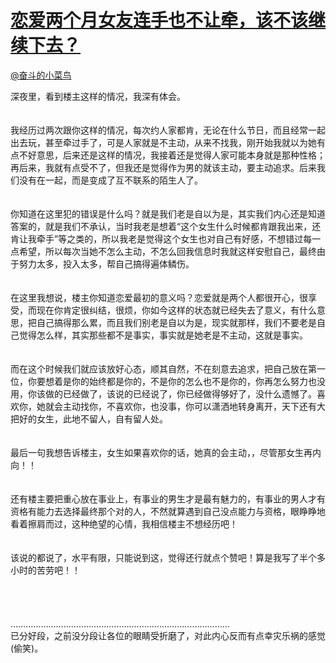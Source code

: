 
#  [恋爱两个月女友连手也不让牵，该不该继续下去？](https://zhihu.com/questions/35679513)



[@奋斗的小菜鸟](https://zhihu.com/people/306aae1f260e86166b166dca91a586f1)

深夜里，看到楼主这样的情况，我深有体会。<br><br><br>我经历过两次跟你这样的情况，每次约人家都肯，无论在什么节日，而且经常一起出去玩，甚至牵过手了，可是人家就是不主动，从来不找我，刚开始我就以为她有点不好意思，后来还是这样的情况，我接着还是觉得人家可能本身就是那种性格；再后来，我就有点受不了，但我还是觉得作为男的就该主动，要主动追求。后来我们没有在一起，而是变成了互不联系的陌生人了。<br><br><br> 你知道在这里犯的错误是什么吗？就是我们老是自以为是，其实我们内心还是知道答案的，就是我们不承认，当时我老是想着“这个女生什么时候都肯跟我出来，还肯让我牵手”等之类的，所以我老是觉得这个女生也对自己有好感，不想错过每一点希望，所以每次当她不怎么主动，不怎么回我信息时我就这样安慰自己，最终由于努力太多，投入太多，帮自己搞得遍体鳞伤。<br><br><br> 在这里我想说，楼主你知道恋爱最初的意义吗？恋爱就是两个人都很开心，很享受，而现在你肯定很纠结，很烦，你如今这样的状态就已经失去了意义，有什么意思，把自己搞得那么累，而且我们别老是自以为是，现实就那样，我们不要老是自己觉得怎么样，其实那些都不是事实，事实就是她老是不主动，这就是事实。<br><br><br> 而在这个时候我们就应该放好心态，顺其自然，不在刻意去追求，把自己放在第一位，你要想着是你的始终都是你的，不是你的怎么也不是你的，你再怎么努力也没用，你该做的已经做了，该说的已经说了，你已经做得够好了，没什么遗憾了。喜欢你，她就会主动找你，不喜欢你，也没事，你可以潇洒地转身离开，天下还有大把好的女生，此地不留人，自有留人处。<br><br><br> 最后一句我想告诉楼主，女生如果喜欢你的话，她真的会主动，，尽管那女生再内向！！<br><br><br> 还有楼主要把重心放在事业上，有事业的男生才是最有魅力的，有事业的男人才有资格有能力去选择最终那个对的人，不然就算遇到自己没点能力与资格，眼睁睁地看着擦肩而过，这种绝望的心情，我相信楼主不想经历吧！<br><br><br> 该说的都说了，水平有限，只能说到这，觉得还行就点个赞吧！算是我写了半个多小时的苦劳吧！！<br><br><br><br><br>……………………………………………………………………………<br>已分好段，之前没分段让各位的眼睛受折磨了，对此内心反而有点幸灾乐祸的感觉(偷笑)。